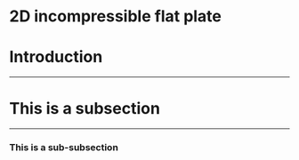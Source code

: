 # 2D incompressible flat plate

# Introduction
---

# This is a subsection
---

### This is a sub-subsection